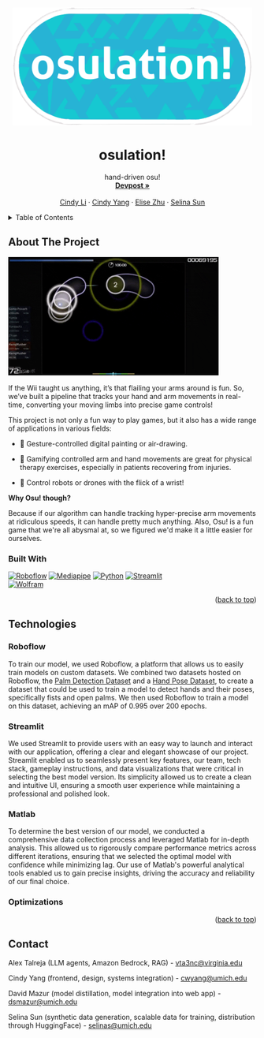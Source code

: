 
<a name="readme-top"></a>
<!-- PROJECT LOGO -->
<br />
<div align="center">
    <img src="osulogoblue.png" alt="Logo" height="240">

  <h1 align="center">osulation!</h1>

  <p align="center">
    hand-driven osu!
    <br />
    <a href="https://devpost.com/software/osulation"><strong>Devpost »</strong></a>
    <br />
    <br />
    <a href="https://www.linkedin.com/in/cindy-li-569a30187/">Cindy Li</a>
    ·
    <a href="https://www.linkedin.com/in/2023cyang/">Cindy Yang</a>
    ·
    <a href="https://www.linkedin.com/in/elise-yz/">Elise Zhu</a>
    ·
    <a href="https://www.linkedin.com/in/selina-sun-550301227/">Selina Sun</a>
  </p>
</div>



<!-- TABLE OF CONTENTS -->
<details>
  <summary>Table of Contents</summary>
  <ol>
    <li>
      <a href="#about-the-project">About The Project</a>
      <ul>
        <li><a href="#built-with">Built With</a></li>
      </ul>
    </li>
    <li>
      <a href="#technologies">Technologies</a>
      <ul>
        <li><a href="#roboflow">Roboflow</a></li>
        <li><a href="#streamlit">Streamlit</a></li>
        <li><a href="#matlab">Matlab</a></li>
        <li><a href="#optimizations">Optimizations</a></li>
      </ul>
    </li>
    <li><a href="#contact">Contact</a></li>
    <li><a href="#acknowledgments">Acknowledgments</a></li>
  </ol>
</details>



<!-- ABOUT THE PROJECT -->
## About The Project

<img src="x7L2VSNEiyAB5Ux7nxKmLo6yLyEJT6Jt5yhNCUpGN9GDGT4URPYeuQtGvaPcpwHHCNppCsFFoQSxJqT.gif" alt="Logo" height="240">

If the Wii taught us anything, it’s that flailing your arms around is fun. So, we’ve built a pipeline that tracks your hand and arm movements in real-time, converting your moving limbs into precise game controls!

This project is not only a fun way to play games, but it also has a wide range of applications in various fields:

- 🎨 Gesture-controlled digital painting or air-drawing.

- 🧠 Gamifying controlled arm and hand movements are great for physical therapy exercises, especially in patients recovering from injuries.

- 🤖 Control robots or drones with the flick of a wrist!

**Why Osu! though?**

Because if our algorithm can handle tracking hyper-precise arm movements at ridiculous speeds, it can handle pretty much anything. Also, Osu! is a fun game that we're all abysmal at, so we figured we'd make it a little easier for ourselves.

### Built With

[![Roboflow][Roboflow]][Roboflow-url]
[![Mediapipe][Mediapipe]][Mediapipe-url]
[![Python][Python]][Python-url]
[![Streamlit][Streamlit]][Streamlit-url]<br/>
[![Wolfram][Wolfram]][Wolfram-url]


<p align="right">(<a href="#readme-top">back to top</a>)</p>



<!-- GETTING STARTED -->
## Technologies

### Roboflow

To train our model, we used Roboflow, a platform that allows us to easily train models on custom datasets. We combined two datasets hosted on Roboflow, the [Palm Detection Dataset](https://universe.roboflow.com/dasfsahfas/palm-detection-c3si5) and a [Hand Pose Dataset](https://universe.roboflow.com/vision-no7cd/vision-ni0je), to create a dataset that could be used to train a model to detect hands and their poses, specifically fists and open palms. We then used Roboflow to train a model on this dataset, achieving an mAP of 0.995 over 200 epochs.

### Streamlit

We used Streamlit to provide users with an easy way to launch and interact with our application, offering a clear and elegant showcase of our project. Streamlit enabled us to seamlessly present key features, our team, tech stack, gameplay instructions, and data visualizations that were critical in selecting the best model version. Its simplicity allowed us to create a clean and intuitive UI, ensuring a smooth user experience while maintaining a professional and polished look.


### Matlab

To determine the best version of our model, we conducted a comprehensive data collection process and leveraged Matlab for in-depth analysis. This allowed us to rigorously compare performance metrics across different iterations, ensuring that we selected the optimal model with confidence while minimizing lag. Our use of Matlab's powerful analytical tools enabled us to gain precise insights, driving the accuracy and reliability of our final choice.

### Optimizations

<p align="right">(<a href="#readme-top">back to top</a>)</p>


<!-- CONTACT -->
## Contact
Alex Talreja (LLM agents, Amazon Bedrock, RAG) - vta3nc@virginia.edu

Cindy Yang (frontend, design, systems integration) - cwyang@umich.edu

David Mazur (model distillation, model integration into web app) - dsmazur@umich.edu

Selina Sun (synthetic data generation, scalable data for training, distribution through HuggingFace) - selinas@umich.edu


<!-- MARKDOWN LINKS & IMAGES -->
<!-- https://www.markdownguide.org/basic-syntax/#reference-style-links -->
[Roboflow]: https://img.shields.io/badge/roboflow-6706CE?style=for-the-badge&logo=roboflow&logoColor=white
[Roboflow-url]: https://roboflow.com/
[Mediapipe]: https://img.shields.io/badge/mediapipe-0097A7?style=for-the-badge&logo=mediapipe&logoColor=white
[Mediapipe-url]: https://github.com/google-ai-edge/mediapipe
[Python]: https://img.shields.io/badge/Python-3776AB?style=for-the-badge&logo=python&logoColor=white
[Python-url]: https://www.python.org/
[Streamlit]: https://img.shields.io/badge/Streamlit-FF4B4B?style=for-the-badge&logo=streamlit&logoColor=white
[Streamlit-url]: https://streamlit.io/
[Wolfram]: https://img.shields.io/badge/MATLAB-0769AD?style=for-the-badge&logo=wolfram&logoColor=white
[Wolfram-url]: https://www.mathworks.com/products/matlab.html
